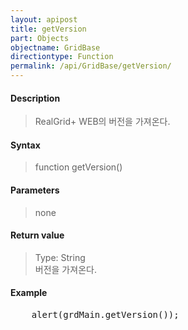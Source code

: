 ```yaml
---
layout: apipost
title: getVersion
part: Objects
objectname: GridBase
directiontype: Function
permalink: /api/GridBase/getVersion/
---
```



#### Description

> RealGrid+ WEB의 버전을 가져온다.

#### Syntax

> function getVersion()

#### Parameters

> none

#### Return value

> Type: String  
> 버전을 가져온다.

#### Example

<pre class="prettyprint">
    alert(grdMain.getVersion());
</pre>
